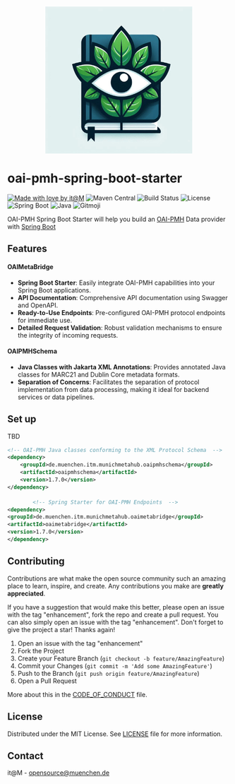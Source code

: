 <div align="center">
  <a href="#">
    <img src="./docs/project_logo.png" alt="Logo" width="333" style="display: block; margin: 0 auto; filter: invert(0)">
  </a>
</div>

# oai-pmh-spring-boot-starter

[![Made with love by it@M][made-with-love-shield]][itm-opensource]
![Maven Central](https://img.shields.io/maven-central/v/:groupId/:artifactId?style=for-the-badge)
![Build Status](https://img.shields.io/gitlab/pipeline-status/it-at-m%2Foai-pmh-spring-boot-starter?style=for-the-badge)
![License](https://img.shields.io/github/license/it-at-m/oai-pmh-spring-boot-starter?style=for-the-badge)
![Spring Boot](https://img.shields.io/badge/spring--boot-3.5.5-brightgreen?style=for-the-badge)
![Java](https://img.shields.io/badge/java-21-brightgreen?style=for-the-badge)
![Gitmoji](https://img.shields.io/badge/gitmoji-%20😜%20😍-FFDD67.svg?style=for-the-badge)

OAI-PMH Spring Boot Starter will help you build an [OAI-PMH](https://www.openarchives.org/pmh/) Data provider
with [Spring Boot](https://github.com/spring-projects/spring-boot)

## Features

#### OAIMetaBridge

- **Spring Boot Starter**: Easily integrate OAI-PMH capabilities into your Spring Boot applications.
- **API Documentation**: Comprehensive API documentation using Swagger and OpenAPI.
- **Ready-to-Use Endpoints**: Pre-configured OAI-PMH protocol endpoints for immediate use.
- **Detailed Request Validation**: Robust validation mechanisms to ensure the integrity of incoming requests.

#### OAIPMHSchema

- **Java Classes with Jakarta XML Annotations**: Provides annotated Java classes for MARC21 and Dublin Core metadata
  formats.
- **Separation of Concerns**: Facilitates the separation of protocol implementation from data processing, making it
  ideal for backend services or data pipelines.

## Set up

TBD

```xml
<!-- OAI-PMH Java classes conforming to the XML Protocol Schema  -->
<dependency>
    <groupId>de.muenchen.itm.munichmetahub.oaipmhschema</groupId>
    <artifactId>oaipmhschema</artifactId>
    <version>1.7.0</version>
</dependency>

        <!-- Spring Starter for OAI-PMH Endpoints  -->
<dependency>
<groupId>de.muenchen.itm.munichmetahub.oaimetabridge</groupId>
<artifactId>oaimetabridge</artifactId>
<version>1.7.0</version>
</dependency>
```

## Contributing

Contributions are what make the open source community such an amazing place to learn, inspire, and create. Any contributions you make are **greatly appreciated**.

If you have a suggestion that would make this better, please open an issue with the tag "enhancement", fork the repo and create a pull request. You can also simply open an issue with the tag "enhancement".
Don't forget to give the project a star! Thanks again!

1. Open an issue with the tag "enhancement"
2. Fork the Project
3. Create your Feature Branch (`git checkout -b feature/AmazingFeature`)
4. Commit your Changes (`git commit -m 'Add some AmazingFeature'`)
5. Push to the Branch (`git push origin feature/AmazingFeature`)
6. Open a Pull Request

More about this in the [CODE_OF_CONDUCT](/CODE_OF_CONDUCT.md) file.


## License

Distributed under the MIT License. See [LICENSE](LICENSE) file for more information.


## Contact

it@M - opensource@muenchen.de

<!-- project shields / links -->
[made-with-love-shield]: https://img.shields.io/badge/made%20with%20%E2%9D%A4%20by-it%40M-yellow?style=for-the-badge
[itm-opensource]: https://opensource.muenchen.de/

[repo-url]: https://github.com/it-at-m/oai-pmh-spring-boot-starter
